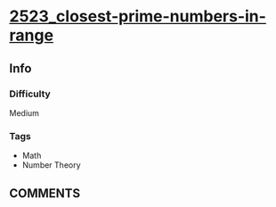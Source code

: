 # [2523_closest-prime-numbers-in-range](https://leetcode.com/problems/closest-prime-numbers-in-range/)

## Info

### Difficulty

Medium

### Tags

- Math
- Number Theory

## __COMMENTS__

> 
